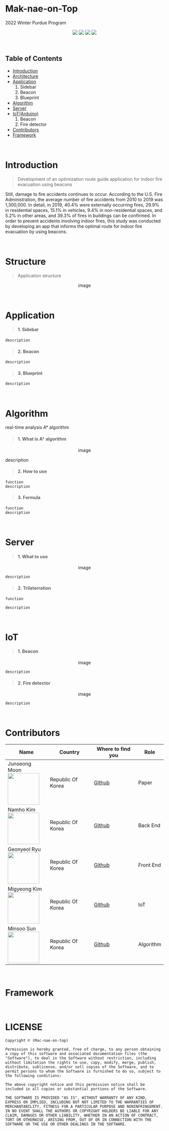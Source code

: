 # Mak-nae-on-Top

2022 Winter Purdue Program

<p align="center">
  <img src="https://img.shields.io/badge/npm-^8.3.1-blue" />
  <img src="https://img.shields.io/github/contributors/2021SiliconValleyOnlineInternshipTeam-J/AutomaticFruitCounter" />
  <img src="https://img.shields.io/github/last-commit/2021SiliconValleyOnlineInternshipTeam-J/AutomaticFruitCounter?color=red" />
  <img src="https://img.shields.io/github/commit-activity/w/2021SiliconValleyOnlineInternshipTeam-J/AutomaticFruitCounter?color=red" />
</p>

<br>

## Table of Contents

- [Introduction](#Introduction)
- [Architecture](#Architecture)
- [Application](#Application)
  1. Sidebar
  2. Beacon
  3. Blueprint
- [Algorithm](#Algorithm)
- [Server](#Server)
- [IoT(Arduino)](#IoT)
  1. Beacon
  2. Fire detector
- [Contributors](#Contributors)
- [Framework](#Framework)

<br>

# Introduction

> Development of an optimization route guide application for indoor fire evacuation using beacons

Still, damage to fire accidents continues to occur. According to the U.S. Fire Administration, the average number of fire accidents from 2010 to 2019 was 1,300,000.
In detail, in 2019, 40.4% were externally occurring fires, 29.9% in residential spaces, 15.1% in vehicles, 9.4% in non-residential spaces, and 5.2% in other areas, and 39.3% of fires in buildings can be confirmed.
In order to prevent accidents involving indoor fires, this study was conducted by developing an app that informs the optimal route for indoor fire evacuation by using beacons.

<br>

# Structure

> Application structure

<p align="center">image</p>

<br>

# Application

> #### 1. Sidebar

    description

> #### 2. Beacon

    description

> #### 3. Blueprint

    description

<br>

# Algorithm

real-time analysis A\* algorithm

> #### 1. What is A\* algorithm

<p align="center">image</p>
    description

> #### 2. How to use

    function
    description

> #### 3. Formula

    function
    description

<br>

# Server

> #### 1. What to use

<p align="center">image</p>

    description

> #### 2. Trilaterration

    function

    description

<br>

# IoT

> #### 1. Beacon

<p align="center">image</p>

    description

> #### 2. Fire detector

<p align="center">image</p>

    description

<br>

# Contributors

| Name                                                                                                | Country           | Where to find you                       | Role      |
| --------------------------------------------------------------------------------------------------- | ----------------- | --------------------------------------- | --------- |
| Junseong Moon <br /> <img src="https://avatars.githubusercontent.com/u/28281779?v=4" width="100" /> | Republic Of Korea | [Github](https://github.com/gnoes)      | Paper     |
| Namho Kim <br /> <img src="https://avatars.githubusercontent.com/u/34561570?v=4" width="100" />     | Republic Of Korea | [Github](https://github.com/gitnamu)    | Back End  |
| Geonyeol Ryu <br /> <img src="https://avatars.githubusercontent.com/u/34560965?v=4" width="100" />  | Republic Of Korea | [Github](https://github.com/rjsduf0503) | Front End |
| Migyeong Kim <br /> <img src="https://avatars.githubusercontent.com/u/51354302?v=4" width="100" />  | Republic Of Korea | [Github](https://github.com/rmfosem613) | IoT       |
| Minsoo Sun <br /> <img src="https://avatars.githubusercontent.com/u/65339890?v=4" width="100" />    | Republic Of Korea | [Github](https://github.com/tjsalstn33) | Algorithm |

<br>

# Framework

<br>

# LICENSE

    Copyright © (Mac-nae-on-top)

    Permission is hereby granted, free of charge, to any person obtaining a copy of this software and associated documentation files (the "Software"), to deal in the Software without restriction, including without limitation the rights to use, copy, modify, merge, publish, distribute, sublicense, and/or sell copies of the Software, and to permit persons to whom the Software is furnished to do so, subject to the following conditions:

    The above copyright notice and this permission notice shall be included in all copies or substantial portions of the Software.

    THE SOFTWARE IS PROVIDED "AS IS", WITHOUT WARRANTY OF ANY KIND, EXPRESS OR IMPLIED, INCLUDING BUT NOT LIMITED TO THE WARRANTIES OF MERCHANTABILITY, FITNESS FOR A PARTICULAR PURPOSE AND NONINFRINGEMENT. IN NO EVENT SHALL THE AUTHORS OR COPYRIGHT HOLDERS BE LIABLE FOR ANY CLAIM, DAMAGES OR OTHER LIABILITY, WHETHER IN AN ACTION OF CONTRACT, TORT OR OTHERWISE, ARISING FROM, OUT OF OR IN CONNECTION WITH THE SOFTWARE OR THE USE OR OTHER DEALINGS IN THE SOFTWARE.
